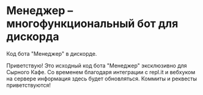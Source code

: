 # Менеджер – многофункциональный бот для дискорда
Код бота "Менеджер" в дискорде.

Приветствую! 
Это исходный код бота "Менеджер" эксклюзивно для Сырного Кафе.
Со временем благодаря интеграции с repl.it и вебхуком на сервере информация здесь будет обновляться.
Коммиты и реквесты приветствуются!
